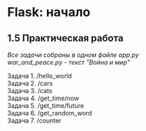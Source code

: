 # Flask: начало
## 1.5 Практическая работа
_Все задачи собраны в одном файле app.py_<br>
_war_and_peace.py - текст "Война и мир"_<br>

Задача 1. /hello_world<br>
Задача 2. /cars<br>
Задача 3. /cats<br>
Задача 4. /get_time/now<br>
Задача 5. /get_time/future<br>
Задача 6. /get_random_word<br>
Задача 7. /counter<br>
